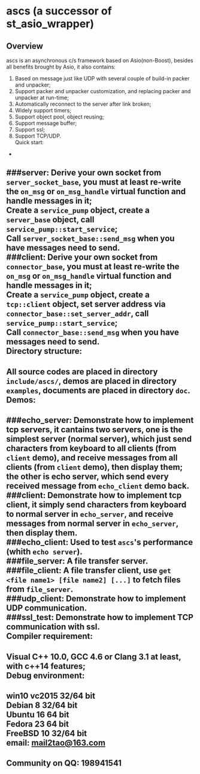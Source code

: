 ascs (a successor of st_asio_wrapper)
===============
Overview
-
ascs is an asynchronous c/s framework based on Asio(non-Boost), besides all benefits brought by Asio, it also contains: </br>
1. Based on message just like UDP with several couple of build-in packer and unpacker;</br>
2. Support packer and unpacker customization, and replacing packer and unpacker at run-time;</br>
3. Automatically reconnect to the server after link broken;</br>
4. Widely support timers;</br>
5. Support object pool, object reusing;</br>
6. Support message buffer;</br>
7. Support ssl;</br>
8. Support TCP/UDP.</br>
Quick start:
-
###server:
Derive your own socket from `server_socket_base`, you must at least re-write the `on_msg` or `on_msg_handle` virtual function and handle messages in it;</br>
Create a `service_pump` object, create a `server_base` object, call `service_pump::start_service`;</br>
Call `server_socket_base::send_msg` when you have messages need to send.</br>
###client:
Derive your own socket from `connector_base`, you must at least re-write the `on_msg` or `on_msg_handle` virtual function and handle messages in it;</br>
Create a `service_pump` object, create a `tcp::client` object, set server address via `connector_base::set_server_addr`, call `service_pump::start_service`;</br>
Call `connector_base::send_msg` when you have messages need to send.</br>
Directory structure:
-
All source codes are placed in directory `include/ascs/`, demos are placed in directory `examples`, documents are placed in directory `doc`.</br>
Demos:
-
###echo_server:
Demonstrate how to implement tcp servers, it cantains two servers, one is the simplest server (normal server), which just send characters from keyboard to all clients (from `client` demo), and receive messages from all clients (from `client` demo), then display them; the other is echo server, which send every received message from `echo_client` demo back.</br>
###client:
Demonstrate how to implement tcp client, it simply send characters from keyboard to normal server in `echo_server`, and receive messages from normal server in `echo_server`, then display them.</br>
###echo_client:
Used to test `ascs`'s performance (whith `echo server`).</br>
###file_server:
A file transfer server.</br>
###file_client:
A file transfer client, use `get <file name1> [file name2] [...]` to fetch files from `file_server`.</br>
###udp_client:
Demonstrate how to implement UDP communication.</br>
###ssl_test:
Demonstrate how to implement TCP communication with ssl.</br>
Compiler requirement:
-
Visual C++ 10.0, GCC 4.6 or Clang 3.1 at least, with c++14 features;</br>
Debug environment:
-
win10 vc2015 32/64 bit</br>
Debian 8 32/64 bit</br>
Ubuntu 16 64 bit</br>
Fedora 23 64 bit</br>
FreeBSD 10 32/64 bit</br>
email: mail2tao@163.com
-
Community on QQ: 198941541
-
